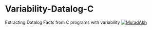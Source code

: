 # Variability-Datalog-C
Extracting Datalog Facts from C programs with variability 
[![MuradAkh](https://circleci.com/gh/MuradAkh/Variability-Datalog-C.svg?style=svg)](https://app.circleci.com/pipelines/github/MuradAkh/Variability-Datalog-C/9/workflows/fd64020b-a6d4-4952-b503-0907e2168501/jobs/9/steps)
